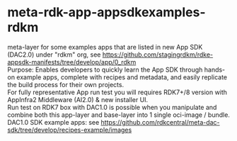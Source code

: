 # meta-rdk-app-appsdkexamples-rdkm
meta-layer for some examples apps that are listed in new App SDK (DAC2.0) under "rdkm" org, see https://github.com/stagingrdkm/rdke-appsdk-manifests/tree/develop/app/0_rdkm  
Purpose: Enables developers to quickly learn the App SDK through hands-on example apps, complete with recipes and metadata, and easily replicate the build process for their own projects.  
For fully representative App run test you will requires RDK7+/8 version with AppInfra2 Middleware (AI2.0) & new installer UI.  
Run test on RDK7 box with DAC1.0 is possible when you manipulate and combine both this app-layer and base-layer into 1 single oci-image / bundle.   
DAC1.0 SDK example apps: see https://github.com/rdkcentral/meta-dac-sdk/tree/develop/recipes-example/images   
